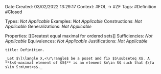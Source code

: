 <br />
<br />

Date Created: 03/02/2022 13:29:17
Context: #FOL $\to$ #ZF
Tags: #Definition #Closed 

Types: _Not Applicable_
Examples: _Not Applicable_
Constructions: _Not Applicable_
Generalizations: _Not Applicable_

Properties: [[Greatest equal maximal for ordered sets]]
Sufficiencies: _Not Applicable_
Equivalences: _Not Applicable_
Justifications: _Not Applicable_

``` ad-Definition
title: Definition.

_Let $\l\langle X,<\r\rangle$ be a poset and fix $S\subseteq X$. A **$<$-maximal element of $S$** is an element $m\in S$ such that $\fa s\in S:m\not<s$._

```
